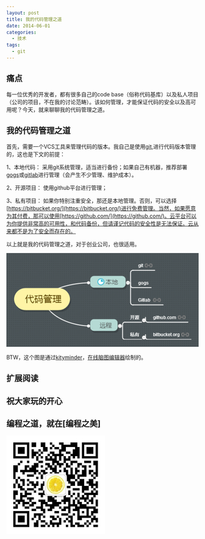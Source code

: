 ```yaml
---
layout: post
title: 我的代码管理之道
date: 2014-06-01
categories:
  - 技术
tags:
  - git
---
```

## 痛点

每一位优秀的开发者，都有很多自己的code base（俗称代码基库）以及私人项目（公司的项目，不在我的讨论范畴）。该如何管理，才能保证代码的安全以及高可用呢？今天，就来聊聊我的代码管理之道。

## 我的代码管理之道

首先，需要一个VCS工具来管理代码的版本。我自己是使用[git](http://www.git-scm.com),进行代码版本管理的，这也是下文的前提：

1、本地代码： 采用git系统管理，适当进行备份；如果自己有机器，推荐部署[gogs](https://github.com/gogits/gogs)或[gitlab](https://www.gitlab.com/)进行管理（会产生不少管理、维护成本）。

2、开源项目： 使用github平台进行管理；

3、私有项目： 如果你特别注重安全，那还是本地管理。否则，可以选择[https://bitbucket.org/](https://bitbucket.org/)进行免费管理。当然，如果愿意为其付费，那可以使用[https://github.com/](https://github.com/)。云平台可以为你提供非常高的可用性，和代码备份，但请谨记代码的安全性是无法保证。云从来都不是为了安全而存在的。

以上就是我的代码管理之道，对于创业公司，也很适用。

![code reps](/img/article/06/2014-06-01_01-code-reps.png)

BTW，这个图是通过[kityminder](https://github.com/fex-team/kityminder)，[在线脑图编辑器](http://naotu.baidu.com/)绘制的。

## 扩展阅读


## 祝大家玩的开心

## 编程之道，就在[编程之美]

![编程之美](/img/weixin_qr.jpg)

